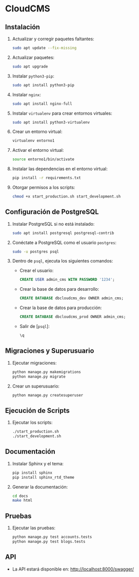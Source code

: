 # CloudCMS

## Instalación

1. Actualizar y corregir paquetes faltantes:
    ```sh
    sudo apt update --fix-missing
    ```

2. Actualizar paquetes:
    ```sh
    sudo apt upgrade
    ```

3. Instalar `python3-pip`:
    ```sh
    sudo apt install python3-pip
    ```

4. Instalar `nginx`:
    ```sh
    sudo apt install nginx-full
    ```

5. Instalar `virtualenv` para crear entornos virtuales:
    ```sh
    sudo apt install python3-virtualenv
    ```

6. Crear un entorno virtual:
    ```sh
    virtualenv entorno1
    ```

7. Activar el entorno virtual:
    ```sh
    source entorno1/bin/activate
    ```

8. Instalar las dependencias en el entorno virtual:
    ```sh
    pip install -r requirements.txt
    ```

9. Otorgar permisos a los scripts:
    ```sh
    chmod +x start_production.sh start_development.sh
    ```

## Configuración de PostgreSQL

1. Instalar PostgreSQL si no está instalado:
    ```sh
    sudo apt install postgresql postgresql-contrib
    ```

2. Conéctate a PostgreSQL como el usuario `postgres`:
    ```sh
    sudo -u postgres psql
    ```

3. Dentro de `psql`, ejecuta los siguientes comandos:

    - Crear el usuario:
        ```sql
        CREATE USER admin_cms WITH PASSWORD '1234';
        ```

    - Crear la base de datos para desarrollo:
        ```sql
        CREATE DATABASE dbcloudcms_dev OWNER admin_cms;
        ```

    - Crear la base de datos para producción:
        ```sql
        CREATE DATABASE dbcloudcms_prod OWNER admin_cms;
        ```

    - Salir de [`psql`]:
        ```sh
        \q
        ```

## Migraciones y Superusuario

1. Ejecutar migraciones:
    ```sh
    python manage.py makemigrations
    python manage.py migrate
    ```

2. Crear un superusuario:
    ```sh
    python manage.py createsuperuser
    ```

## Ejecución de Scripts

1. Ejecutar los scripts:
    ```sh
    ./start_production.sh
    ./start_development.sh
    ```

## Documentación

1. Instalar Sphinx y el tema:
    ```sh
    pip install sphinx
    pip install sphinx_rtd_theme
    ```

2. Generar la documentación:
    ```sh
    cd docs
    make html
    ```

## Pruebas

1. Ejecutar las pruebas:
    ```sh
    python manage.py test accounts.tests
    python manage.py test blogs.tests
    ```

## API

- La API estará disponible en: [http://localhost:8000/swagger/](http://localhost:8000/swagger/)
